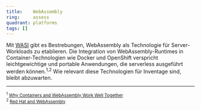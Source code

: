 ```yaml
---
title:    WebAssembly  
ring:     assess  
quadrant: platforms
tags: []
---
```


Mit [WASI][wasi] gibt es Bestrebungen, WebAssembly als Technologie für Server-Workloads zu etablieren. Die Integration
von WebAssembly-Runtimes in Container-Technologien wie Docker und OpenShift verspricht leichtgewichtige und portable
Anwendungen, die serverless ausgeführt werden können.<sup>1,2</sup> Wie relevant diese Technologien für Inventage
sind, bleibt abzuwarten.

____

<small><sup>1</sup> [Why Containers and WebAssembly Work Well Together][docker-blog]</small><br>
<small><sup>2</sup> [Red Hat and WebAssembly][redhat-blog]</small>

[webassembly]: https://webassembly.org
[wasi]: https://github.com/WebAssembly/WASI
[docker-blog]: https://www.docker.com/blog/why-containers-and-webassembly-work-well-together
[redhat-blog]: https://www.redhat.com/en/blog/red-hat-and-webassembly
